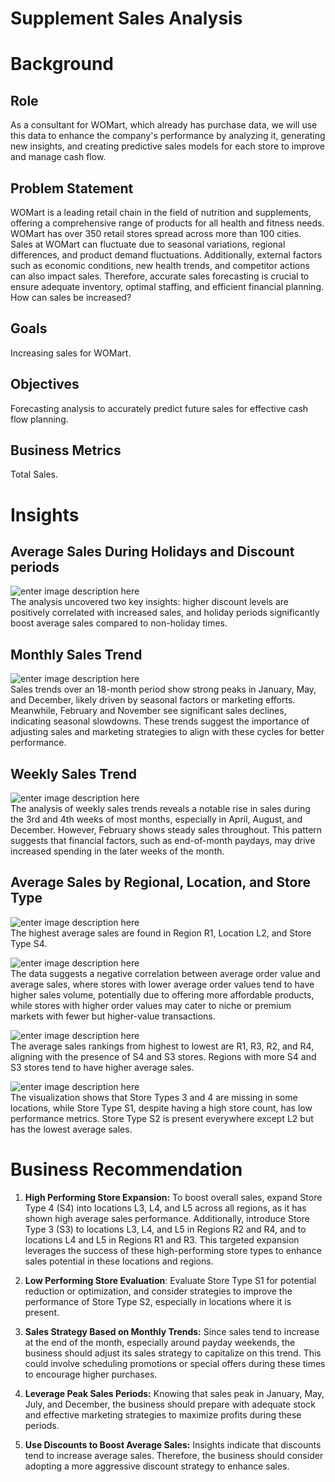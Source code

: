 # Supplement Sales Analysis 

# Background
## Role
As a consultant for WOMart, which already has purchase data, we will use this data to enhance the company's performance by analyzing it, generating new insights, and creating predictive sales models for each store to improve and manage cash flow.

## Problem Statement
WOMart is a leading retail chain in the field of nutrition and supplements, offering a comprehensive range of products for all health and fitness needs. WOMart has over 350 retail stores spread across more than 100 cities. Sales at WOMart can fluctuate due to seasonal variations, regional differences, and product demand fluctuations. Additionally, external factors such as economic conditions, new health trends, and competitor actions can also impact sales. Therefore, accurate sales forecasting is crucial to ensure adequate inventory, optimal staffing, and efficient financial planning. How can sales be increased?

## Goals
Increasing sales for WOMart.

## Objectives
Forecasting analysis to accurately predict future sales for effective cash flow planning.

## Business Metrics
Total Sales.

# Insights
## Average Sales During Holidays and Discount periods
![enter image description here](https://github.com/rialdiharry/retail_business_EDA_recomendation/blob/main/img/capture5.JPG)<br>
The analysis uncovered two key insights: higher discount levels are positively correlated with increased sales, and holiday periods significantly boost average sales compared to non-holiday times.

## Monthly Sales Trend
![enter image description here](https://github.com/rialdiharry/retail_business_EDA_recomendation/blob/main/img/capture6.JPG)<br>
Sales trends over an 18-month period show strong peaks in January, May, and December, likely driven by seasonal factors or marketing efforts. Meanwhile, February and November see significant sales declines, indicating seasonal slowdowns. These trends suggest the importance of adjusting sales and marketing strategies to align with these cycles for better performance.

## Weekly Sales Trend 
![enter image description here](https://github.com/rialdiharry/retail_business_EDA_recomendation/blob/main/img/capture7.JPG)<br>
The analysis of weekly sales trends reveals a notable rise in sales during the 3rd and 4th weeks of most months, especially in April, August, and December. However, February shows steady sales throughout. This pattern suggests that financial factors, such as end-of-month paydays, may drive increased spending in the later weeks of the month.

## Average Sales by Regional, Location, and Store Type
![enter image description here](https://github.com/rialdiharry/retail_business_EDA_recomendation/blob/main/img/capture1.JPG)<br>
The highest average sales are found in Region R1, Location L2, and Store Type S4.

![enter image description here](https://github.com/rialdiharry/retail_business_EDA_recomendation/blob/main/img/capture2.JPG)<br>
The data suggests a negative correlation between average order value and average sales, where stores with lower average order values tend to have higher sales volume, potentially due to offering more affordable products, while stores with higher order values may cater to niche or premium markets with fewer but higher-value transactions.

![enter image description here](https://github.com/rialdiharry/retail_business_EDA_recomendation/blob/main/img/capture3.JPG)<br>
The average sales rankings from highest to lowest are R1, R3, R2, and R4, aligning with the presence of S4 and S3 stores. Regions with more S4 and S3 stores tend to have higher average sales.

![enter image description here](https://github.com/rialdiharry/retail_business_EDA_recomendation/blob/main/img/capture4.JPG)<br>
The visualization shows that Store Types 3 and 4 are missing in some locations, while Store Type S1, despite having a high store count, has low performance metrics. Store Type S2 is present everywhere except L2 but has the lowest average sales.

# Business Recommendation
1.  **High Performing Store Expansion:**  To boost overall sales, expand Store Type 4 (S4) into locations L3, L4, and L5 across all regions, as it has shown high average sales performance. Additionally, introduce Store Type 3 (S3) to locations L3, L4, and L5 in Regions R2 and R4, and to locations L4 and L5 in Regions R1 and R3. This targeted expansion leverages the success of these high-performing store types to enhance sales potential in these locations and regions.
    
2.  **Low Performing Store Evaluation**: Evaluate Store Type S1 for potential reduction or optimization, and consider strategies to improve the performance of Store Type S2, especially in locations where it is present.
    
3.  **Sales Strategy Based on Monthly Trends:**  Since sales tend to increase at the end of the month, especially around payday weekends, the business should adjust its sales strategy to capitalize on this trend. This could involve scheduling promotions or special offers during these times to encourage higher purchases.
    
4.  **Leverage Peak Sales Periods:**  Knowing that sales peak in January, May, July, and December, the business should prepare with adequate stock and effective marketing strategies to maximize profits during these periods.
    
5.  **Use Discounts to Boost Average Sales:**  Insights indicate that discounts tend to increase average sales. Therefore, the business should consider adopting a more aggressive discount strategy to enhance sales.
